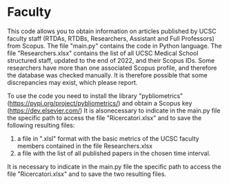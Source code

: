 # Faculty

This code allows you to obtain information on articles published by UCSC faculty staff (RTDAs, RTDBs, Researchers, Assistant and Full Professors) from Scopus.
The file "main.py" contains the code in Python language.
The file "Researchers.xlsx"  contains the list of all UCSC Medical School structured staff, updated to the end of 2022, and their Scopus IDs. Some researchers have more than one associated Scopus profile, and therefore the database was checked manually. It is therefore possible that some discrepancies may exist, which please report.

To use the code you need to install the library "pybliometrics" (https://pypi.org/project/pybliometrics/) and obtain a Scopus key (https://dev.elsevier.com/)
It is alsonecessary to indicate in the main.py file the specific path to access the file "Ricercatori.xlsx" and to save the following resulting files:

1. a file in ".xlsl" format with the basic metrics of the UCSC faculty members contained in the file Researchers.xlsx
2. a file with the list of all published papers in the chosen time interval. 

It is necessary to indicate in the main.py file the specific path to access the file "Ricercatori.xlsx" and to save the two resulting files.
